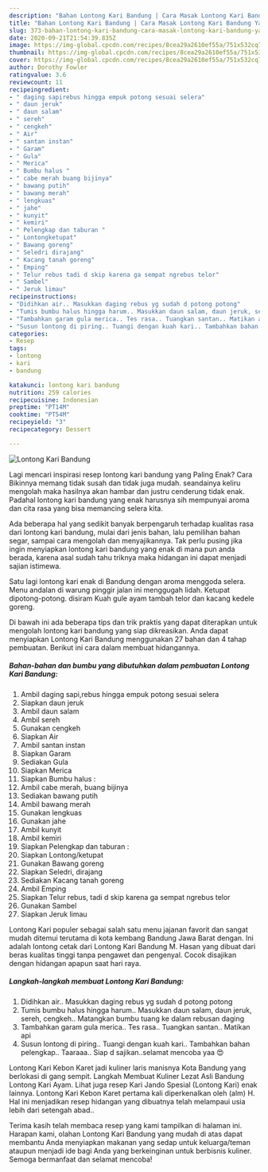 ```yaml
---
description: "Bahan Lontong Kari Bandung | Cara Masak Lontong Kari Bandung Yang Enak Dan Mudah"
title: "Bahan Lontong Kari Bandung | Cara Masak Lontong Kari Bandung Yang Enak Dan Mudah"
slug: 373-bahan-lontong-kari-bandung-cara-masak-lontong-kari-bandung-yang-enak-dan-mudah
date: 2020-09-21T21:54:39.835Z
image: https://img-global.cpcdn.com/recipes/8cea29a2610ef55a/751x532cq70/lontong-kari-bandung-foto-resep-utama.jpg
thumbnail: https://img-global.cpcdn.com/recipes/8cea29a2610ef55a/751x532cq70/lontong-kari-bandung-foto-resep-utama.jpg
cover: https://img-global.cpcdn.com/recipes/8cea29a2610ef55a/751x532cq70/lontong-kari-bandung-foto-resep-utama.jpg
author: Dorothy Fowler
ratingvalue: 3.6
reviewcount: 11
recipeingredient:
- " daging sapirebus hingga empuk potong sesuai selera"
- " daun jeruk"
- " daun salam"
- " sereh"
- " cengkeh"
- " Air"
- " santan instan"
- " Garam"
- " Gula"
- " Merica"
- " Bumbu halus "
- " cabe merah buang bijinya"
- " bawang putih"
- " bawang merah"
- " lengkuas"
- " jahe"
- " kunyit"
- " kemiri"
- " Pelengkap dan taburan "
- " Lontongketupat"
- " Bawang goreng"
- " Seledri dirajang"
- " Kacang tanah goreng"
- " Emping"
- " Telur rebus tadi d skip karena ga sempat ngrebus telor"
- " Sambel"
- " Jeruk limau"
recipeinstructions:
- "Didihkan air.. Masukkan daging rebus yg sudah d potong potong"
- "Tumis bumbu halus hingga harum.. Masukkan daun salam, daun jeruk, sereh, cengkeh.. Matangkan bumbu tuang ke dalam rebusan daging"
- "Tambahkan garam gula merica.. Tes rasa.. Tuangkan santan.. Matikan api"
- "Susun lontong di piring.. Tuangi dengan kuah kari.. Tambahkan bahan pelengkap.. Taaraaa.. Siap d sajikan..selamat mencoba yaa 😍"
categories:
- Resep
tags:
- lontong
- kari
- bandung

katakunci: lontong kari bandung 
nutrition: 259 calories
recipecuisine: Indonesian
preptime: "PT14M"
cooktime: "PT54M"
recipeyield: "3"
recipecategory: Dessert

---
```



![Lontong Kari Bandung](https://img-global.cpcdn.com/recipes/8cea29a2610ef55a/751x532cq70/lontong-kari-bandung-foto-resep-utama.jpg)

Lagi mencari inspirasi resep lontong kari bandung yang Paling Enak? Cara Bikinnya memang tidak susah dan tidak juga mudah. seandainya keliru mengolah maka hasilnya akan hambar dan justru cenderung tidak enak. Padahal lontong kari bandung yang enak harusnya sih mempunyai aroma dan cita rasa yang bisa memancing selera kita.

Ada beberapa hal yang sedikit banyak berpengaruh terhadap kualitas rasa dari lontong kari bandung, mulai dari jenis bahan, lalu pemilihan bahan segar, sampai cara mengolah dan menyajikannya. Tak perlu pusing jika ingin menyiapkan lontong kari bandung yang enak di mana pun anda berada, karena asal sudah tahu triknya maka hidangan ini dapat menjadi sajian istimewa.

Satu lagi lontong kari enak di Bandung dengan aroma menggoda selera. Menu andalan di warung pinggir jalan ini menggugah lidah. Ketupat dipotong-potong. disiram Kuah gule ayam tambah telor dan kacang kedele goreng.


Di bawah ini ada beberapa tips dan trik praktis yang dapat diterapkan untuk mengolah lontong kari bandung yang siap dikreasikan. Anda dapat menyiapkan Lontong Kari Bandung menggunakan 27 bahan dan 4 tahap pembuatan. Berikut ini cara dalam membuat hidangannya.

<!--inarticleads1-->

##### Bahan-bahan dan bumbu yang dibutuhkan dalam pembuatan Lontong Kari Bandung:

1. Ambil  daging sapi,rebus hingga empuk potong sesuai selera
1. Siapkan  daun jeruk
1. Ambil  daun salam
1. Ambil  sereh
1. Gunakan  cengkeh
1. Siapkan  Air
1. Ambil  santan instan
1. Siapkan  Garam
1. Sediakan  Gula
1. Siapkan  Merica
1. Siapkan  Bumbu halus :
1. Ambil  cabe merah, buang bijinya
1. Sediakan  bawang putih
1. Ambil  bawang merah
1. Gunakan  lengkuas
1. Gunakan  jahe
1. Ambil  kunyit
1. Ambil  kemiri
1. Siapkan  Pelengkap dan taburan :
1. Siapkan  Lontong/ketupat
1. Gunakan  Bawang goreng
1. Siapkan  Seledri, dirajang
1. Sediakan  Kacang tanah goreng
1. Ambil  Emping
1. Siapkan  Telur rebus, tadi d skip karena ga sempat ngrebus telor
1. Gunakan  Sambel
1. Siapkan  Jeruk limau


Lontong Kari populer sebagai salah satu menu jajanan favorit dan sangat mudah ditemui terutama di kota kembang Bandung Jawa Barat dengan. Ini adalah lontong cetak dari Lontong Kari Bandung M. Hasan yang dibuat dari beras kualitas tinggi tanpa pengawet dan pengenyal. Cocok disajikan dengan hidangan apapun saat hari raya. 

<!--inarticleads2-->

##### Langkah-langkah membuat Lontong Kari Bandung:

1. Didihkan air.. Masukkan daging rebus yg sudah d potong potong
1. Tumis bumbu halus hingga harum.. Masukkan daun salam, daun jeruk, sereh, cengkeh.. Matangkan bumbu tuang ke dalam rebusan daging
1. Tambahkan garam gula merica.. Tes rasa.. Tuangkan santan.. Matikan api
1. Susun lontong di piring.. Tuangi dengan kuah kari.. Tambahkan bahan pelengkap.. Taaraaa.. Siap d sajikan..selamat mencoba yaa 😍


Lontong Kari Kebon Karet jadi kuliner laris manisnya Kota Bandung yang berlokasi di gang sempit. Langkah Membuat Kuliner Lezat Asli Bandung Lontong Kari Ayam. Lihat juga resep Kari Jando Spesial (Lontong Kari) enak lainnya. Lontong Kari Kebon Karet pertama kali diperkenalkan oleh (alm) H. Hal ini menjadikan resep hidangan yang dibuatnya telah melampaui usia lebih dari setengah abad.. 

Terima kasih telah membaca resep yang kami tampilkan di halaman ini. Harapan kami, olahan Lontong Kari Bandung yang mudah di atas dapat membantu Anda menyiapkan makanan yang sedap untuk keluarga/teman ataupun menjadi ide bagi Anda yang berkeinginan untuk berbisnis kuliner. Semoga bermanfaat dan selamat mencoba!
